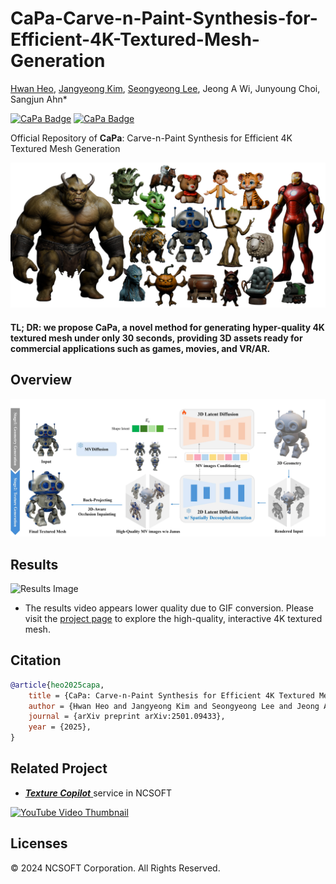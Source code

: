 # CaPa-Carve-n-Paint-Synthesis-for-Efficient-4K-Textured-Mesh-Generation
<a href="https://hwan-h-heo.github.io/hwan-h-heo.io/">Hwan Heo</a>, 
<a href="https://scholar.google.com/citations?user=wXah-2MAAAAJ">Jangyeong Kim</a>, 
<a href="https://www.linkedin.com/in/seongyeong-lee-b99914183?utm_source=share&utm_campaign=share_via&utm_content=profile&utm_medium=ios_app">Seongyeong Lee</a>, 
Jeong A Wi,
Junyoung Choi,
Sangjun Ahn*

<a href='https://ncsoft.github.io/CaPa'><img src="https://img.shields.io/badge/Project Page -28a745?style=for-the-badge" alt="CaPa Badge"></a> 
<a href='https://github.com/ncsoft/CaPa.git'><img src="https://img.shields.io/badge/Paper  -cc6699?style=for-the-badge" alt="CaPa Badge"></a> &nbsp;


Official Repository of **CaPa**: Carve-n-Paint Synthesis for Efficient 4K Textured Mesh Generation

![Teaser Vid](assets/diverse.png)

#### TL; DR: we propose CaPa, a novel method for generating hyper-quality 4K textured mesh under only 30 seconds, providing 3D assets ready for commercial applications such as games, movies, and VR/AR.

<!-- ![Teaser Image](assets/teaser.jpg) -->



## Overview
![Pipeline Image](assets/pipeline.jpg)

## Results
![Results Image](assets/result.gif)
- The results video appears lower quality due to GIF conversion. Please visit the <a href='https://ncsoft.github.io/CaPa'>project page</a> to explore the high-quality, interactive 4K textured mesh.

## Citation

```bibtex
@article{heo2025capa,
    title = {CaPa: Carve-n-Paint Synthesis for Efficient 4K Textured Mesh Generation}, 
    author = {Hwan Heo and Jangyeong Kim and Seongyeong Lee and Jeong A Wi and Junyoung Choi and Sangjun Ahn},
    journal = {arXiv preprint arXiv:2501.09433},
    year = {2025},
}
```

## Related Project
- <a href='https://ncsoft.github.io/ncresearch/3f0ba4889e331ddbed68c9dd48d845fa18d874de'>***Texture Copilot*** </a> service in NCSOFT

[![YouTube Video Thumbnail](https://img.youtube.com/vi/HvyPxxDzrwo/0.jpg)](https://www.youtube.com/embed/HvyPxxDzrwo?si=fvLPdWsv613WCRTu)

## Licenses

© 2024 NCSOFT Corporation. All Rights Reserved.
